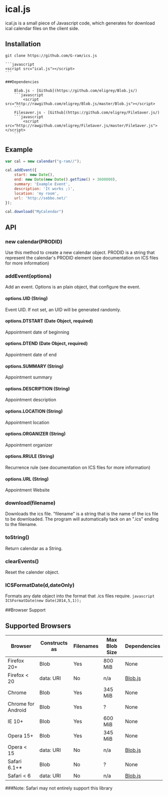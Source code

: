 # ical.js

ical.js is a small piece of Javascript code, which generates for download ical calendar files on the client side.

## Installation

	git clone https://github.com/G-ram/ics.js

	```javascript
	<script src="ical.js"></script>
	```

	###Dependencies

		Blob.js - [Github](https://github.com/eligrey/Blob.js/)
		```javascript
			<script src="http://rawgithub.com/eligrey/Blob.js/master/Blob.js"></script>
		```
		Filesaver.js - [Github](https://github.com/eligrey/FileSaver.js/)
		```javascript
			<script src="http://rawgithub.com/eligrey/FileSaver.js/master/FileSaver.js"></script>
		```


## Example

```javascript
var cal = new calendar("g-ram//");

cal.addEvent({
	start: new Date(),
	end: new Date(new Date().getTime() + 3600000),
	summary: 'Example Event',
	description: 'It works ;)',
	location: 'my room',
	url: 'http://sebbo.net/'
});

cal.download("MyCalendar")
```


## API

### new calendar(PRODID)
Use this method to create a new calendar object. PRODID is a string that represent the calendar's PRODID element (see documentation on ICS files for more information)

### addEvent(options)
Add an event. Options is an plain object, that configure the event.

#### options.UID (String)
Event UID. If not set, an UID will be generated randomly.

#### options.DTSTART (Date Object, required)
Appointment date of beginning

#### options.DTEND (Date Object, required)
Appointment date of end

#### options.SUMMARY (String)
Appointment summary

#### options.DESCRIPTION (String)
Appointment description

#### options.LOCATION (String)
Appointment location

#### options.ORGANIZER (String)
Appointment organizer

#### options.RRULE (String)
Recurrence rule (see documentation on ICS files for more information)

#### options.URL (String)
Appointment Website

### download(filename)
Downloads the ics file. "filename" is a string that is the name of the ics file to be downloaded. The program will automatically tack on an ".ics" ending to the filename.

### toString()
Return calendar as a String.

### clearEvents()
Reset the calender object.

### ICSFormatDate(d,dateOnly)
Formats any date object into the format that .ics files require.
	```javascript
	ICSFormatDate(new Date(2014,5,1));
	```


##Browser Support

Supported Browsers
------------------

| Browser        | Constructs as | Filenames    | Max Blob Size | Dependencies |
| -------------- | ------------- | ------------ | ------------- | ------------ |
| Firefox 20+    | Blob          | Yes          | 800 MiB       | None         |
| Firefox < 20   | data: URI     | No           | n/a           | [Blob.js](https://github.com/eligrey/Blob.js) |
| Chrome         | Blob          | Yes          | 345 MiB       | None         |
| Chrome for Android | Blob      | Yes          | ?             | None         |
| IE 10+         | Blob          | Yes          | 600 MiB       | None         |
| Opera 15+      | Blob          | Yes          | 345 MiB       | None         |
| Opera < 15     | data: URI     | No           | n/a           | [Blob.js](https://github.com/eligrey/Blob.js) |
| Safari 6.1+*   | Blob          | No           | ?             | None         |
| Safari < 6     | data: URI     | No           | n/a           | [Blob.js](https://github.com/eligrey/Blob.js) |

###Note: Safari may not entirely support this library 

